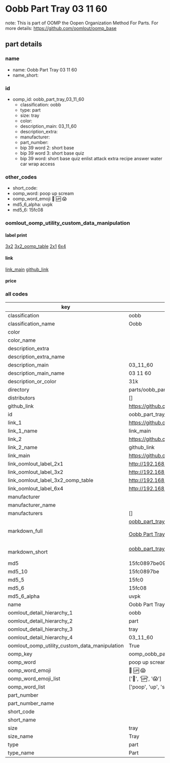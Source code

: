 # Oobb Part Tray 03 11 60  

note: This is part of OOMP the Oopen Organization Method For Parts. For more details: https://github.com/oomlout/oomp_base

##  part details





### name
* name: Oobb Part Tray 03 11 60
* name_short: 
### id
* oomp_id: oobb_part_tray_03_11_60
  * classification: oobb
  * type: part
  * size: tray
  * color: 
  * description_main: 03_11_60
  * description_extra: 
  * manufacturer: 
  * part_number: 
  * bip 39 word 2: short base
  * bip 39 word 3: short base quiz
  * bip 39 word: short base quiz enlist attack extra recipe answer water car wrap access

### other_codes
* short_code: 
* oomp_word: poop up scream
* oomp_word_emoji :poop: :up: :scream:
* md5_6_alpha: uvpk
* md5_6: 15fc08






### oomlout_oomp_utility_custom_data_manipulation
#### label print
[3x2](http://192.168.1.245:1112/?label=oomp%20uvpk)
[3x2_oomp_table](http://192.168.1.107:1112/?label=oomp%20uvpk)
[2x1](http://192.168.1.242:1112/?label=oomp%20uvpk)
[6x4](http://192.168.1.55:1112/?label=oomp%20uvpk)    

#### link

[link_main](https://github.com/oomlout/oomlout_oomp_current_version_messy/tree/main/parts/oobb_part_tray_03_11_60) [github_link](https://github.com/oomlout/oomlout_oomp_part_src/tree/main/parts/oobb_part_tray_03_11_60)                             

#### price







### all codes 
| key | value |  
| --- | --- |  
| classification | oobb |  
| classification_name | Oobb |  
| color |  |  
| color_name |  |  
| description_extra |  |  
| description_extra_name |  |  
| description_main | 03_11_60 |  
| description_main_name | 03 11 60 |  
| description_or_color | 31k |  
| directory | parts/oobb_part_tray_03_11_60 |  
| distributors | [] |  
| github_link | https://github.com/oomlout/oomlout_oomp_part_src/tree/main/parts/oobb_part_tray_03_11_60 |  
| id | oobb_part_tray_03_11_60 |  
| link_1 | https://github.com/oomlout/oomlout_oomp_current_version_messy/tree/main/parts/oobb_part_tray_03_11_60 |  
| link_1_name | link_main |  
| link_2 | https://github.com/oomlout/oomlout_oomp_part_src/tree/main/parts/oobb_part_tray_03_11_60 |  
| link_2_name | github_link |  
| link_main | https://github.com/oomlout/oomlout_oomp_current_version_messy/tree/main/parts/oobb_part_tray_03_11_60 |  
| link_oomlout_label_2x1 | http://192.168.1.242:1112/?label=oomp%20uvpk |  
| link_oomlout_label_3x2 | http://192.168.1.245:1112/?label=oomp%20uvpk |  
| link_oomlout_label_3x2_oomp_table | http://192.168.1.107:1112/?label=oomp%20uvpk |  
| link_oomlout_label_6x4 | http://192.168.1.55:1112/?label=oomp%20uvpk |  
| manufacturer |  |  
| manufacturer_name |  |  
| manufacturers | [] |  
| markdown_full | [oobb_part_tray_03_11_60](https://github.com/oomlout/oomlout_oomp_current_version_messy/tree/main/parts/oobb_part_tray_03_11_60)<br>[](https://github.com/oomlout/oomlout_oomp_current_version_messy/tree/main/parts/oobb_part_tray_03_11_60)<br>[Oobb Part Tray 03 11 60](https://github.com/oomlout/oomlout_oomp_current_version_messy/tree/main/parts/oobb_part_tray_03_11_60)<br><br> |  
| markdown_short | [oobb_part_tray_03_11_60](https://github.com/oomlout/oomlout_oomp_current_version_messy/tree/main/parts/oobb_part_tray_03_11_60)<br><br> |  
| md5 | 15fc0897be09b675440734ad5fc4be36 |  
| md5_10 | 15fc0897be |  
| md5_5 | 15fc0 |  
| md5_6 | 15fc08 |  
| md5_6_alpha | uvpk |  
| name | Oobb Part Tray 03 11 60 |  
| oomlout_detail_hierarchy_1 | oobb |  
| oomlout_detail_hierarchy_2 | part |  
| oomlout_detail_hierarchy_3 | tray |  
| oomlout_detail_hierarchy_4 | 03_11_60 |  
| oomlout_oomp_utility_custom_data_manipulation | True |  
| oomp_key | oomp_oobb_part_tray_03_11_60 |  
| oomp_word | poop up scream |  
| oomp_word_emoji | :poop: :up: :scream: |  
| oomp_word_emoji_list | [':poop:', ':up:', ':scream:'] |  
| oomp_word_list | ['poop', 'up', 'scream'] |  
| part_number |  |  
| part_number_name |  |  
| short_code |  |  
| short_name |  |  
| size | tray |  
| size_name | Tray |  
| type | part |  
| type_name | Part |  
